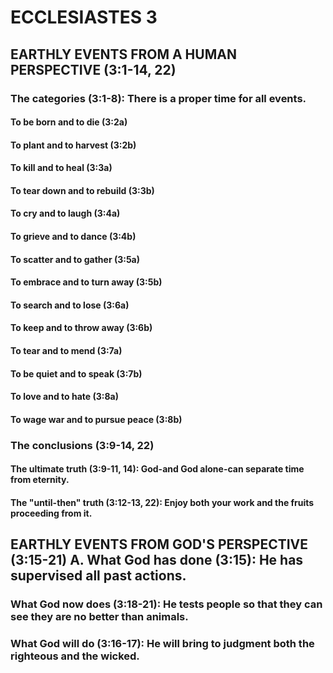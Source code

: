 ---
---
# ECCLESIASTES 3 
## EARTHLY EVENTS FROM A HUMAN PERSPECTIVE (3:1-14, 22) 
###  The categories (3:1-8): There is a proper time for all events. 
####  To be born and to die (3:2a) 
####  To plant and to harvest (3:2b) 
####  To kill and to heal (3:3a) 
####  To tear down and to rebuild (3:3b) 
####  To cry and to laugh (3:4a) 
####  To grieve and to dance (3:4b) 
####  To scatter and to gather (3:5a) 
####  To embrace and to turn away (3:5b) 
####  To search and to lose (3:6a) 
####  To keep and to throw away (3:6b) 
####  To tear and to mend (3:7a) 
####  To be quiet and to speak (3:7b) 
####  To love and to hate (3:8a) 
####  To wage war and to pursue peace (3:8b) 
###  The conclusions (3:9-14, 22) 
####  The ultimate truth (3:9-11, 14): God-and God alone-can separate time from eternity. 
####  The \"until-then\" truth (3:12-13, 22): Enjoy both your work and the fruits proceeding from it. 
## EARTHLY EVENTS FROM GOD\'S PERSPECTIVE (3:15-21) A. What God has done (3:15): He has supervised all past actions. 
###  What God now does (3:18-21): He tests people so that they can see they are no better than animals. 
###  What God will do (3:16-17): He will bring to judgment both the righteous and the wicked. 
